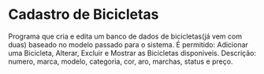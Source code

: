 # Cadastro de Bicicletas
Programa que cria e edita um banco de dados de bicicletas(já vem com duas) baseado no modelo passado para o sistema. É permitido: Adicionar uma Bicicleta, Alterar, Excluir e Mostrar as Bicicletas disponíveis. Descrição: numero, marca, modelo, categoria, cor, aro, marchas, status e preço.
